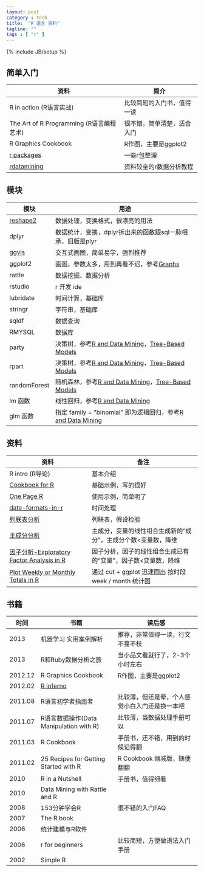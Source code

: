 ```yaml
---
layout: post
category : tech
title:  "R 语言 资料"
tagline: ""
tags : [ "r" ] 
---
```

{% include JB/setup %}


## 简单入门

| 资料 | 简介 |
| ---- | ---- |
| R in action (R语言实战) | 比较简短的入门书，值得一读
| The Art of R Programming (R语言编程艺术) | 很不错，简单清楚，适合入门
| R Graphics Cookbook | R作图，主要是ggplot2
| [r packages](http://bbs.pinggu.org/thread-2477637-1-1.html) | 一些r包整理
| [rdatamining](http://www.rdatamining.com/) | 资料较全的r数据分析教程

## 模块

| 模块 | 用途 |
| ---- | ---- |
| [reshape2](http://cran.r-project.org/web/packages/reshape2/reshape2.pdf) | 数据处理，变换格式，很漂亮的用法
| dplyr | 数据统计，变换，dplyr拆出来的函数跟sql一脉相承，旧版是plyr
| [ggvis](http://ggvis.rstudio.com/) | 交互式画图，简单易学，强烈推荐
| ggplot2 | 画图，参数太多，用到再看不迟，参考[Graphs](http://wiki.stdout.org/rcookbook/Graphs/)
| rattle | 数据挖掘、数据分析
| rstudio | r 开发 ide
| lubridate | 时间计算，基础库
| stringr | 字符串，基础库
| sqldf | 数据查询
| RMYSQL | 数据库
| party | 决策树，参考[R and Data Mining](http://cran.r-project.org/doc/contrib/Zhao_R_and_data_mining.pdf)，[Tree-Based Models](http://www.statmethods.net/advstats/cart.html)
| rpart | 决策树，参考[R and Data Mining](http://cran.r-project.org/doc/contrib/Zhao_R_and_data_mining.pdf)，[Tree-Based Models](http://www.statmethods.net/advstats/cart.html)
| randomForest | 随机森林，参考[R and Data Mining](http://cran.r-project.org/doc/contrib/Zhao_R_and_data_mining.pdf)，[Tree-Based Models](http://www.statmethods.net/advstats/cart.html)
| lm 函数 | 线性回归，参考[R and Data Mining](http://cran.r-project.org/doc/contrib/Zhao_R_and_data_mining.pdf)
| glm 函数 | 指定 family = "binomial" 即为逻辑回归，参考[R and Data Mining](http://cran.r-project.org/doc/contrib/Zhao_R_and_data_mining.pdf)


## 资料

| 资料 | 备注 |
| ---- | ---- |
| R intro (R导论) | 基本介绍
| [Cookbook for R](http://wiki.stdout.org/rcookbook/) | 基础示例，写的很好
| [One Page R](http://onepager.togaware.com/) | 使用示例，简单明了
| [date-formats-in-r](http://www.r-bloggers.com/date-formats-in-r/) | 时间处理
| [列联表分析](http://wenku.baidu.com/link?url=BExg2hfnu01XzoPVH8lrJSubWPxZkVcXnEgFsIiz3l5vVgfunO7dSOEwcGoMcn17lJ6wwUE3STi6mC2c0u_IgBtdPYNJSG5X5HsjUiSxRN7) | 列联表，假设检验
| [主成分分析](http://blog.sina.com.cn/s/blog_4da7b8a90101kmss.html) | 主成分，变量的线性组合生成新的“成分”，主成分个数<变量数，降维
| [因子分析-Exploratory Factor Analysis in R](https://www.psych.umn.edu/faculty/waller/classes/FA2010/FAinR/FAinR.pdf) | 因子分析，因子的线性组合生成已有的“变量”，因子数<变量数，降维
| [Plot Weekly or Monthly Totals in R](http://www.r-bloggers.com/plot-weekly-or-monthly-totals-in-r/) | 通过 cut + ggplot 迅速画出 按时段　week / month 统计图


## 书籍

| 时间 | 书籍 | 读后感 |
| ---- | ---- | ------ |
| 2013 | 机器学习 实用案例解析 | 推荐，非常值得一读，行文不蔓不枝
| 2013 | R和Ruby数据分析之旅 | 当小品文看就行了，2-3个小时左右
| 2012.12 | R Graphics Cookbook | R作图，主要是ggplot2
| 2012.02 | [R inferno](http://www.burns-stat.com/pages/Tutor/R_inferno.pdf) | 
| 2011.08 | R语言初学者指南者 | 比较薄，但还是晕，个人感觉小白入门还是换一本吧
| 2011.07 | R语言数据操作(Data Manipulation with R) | 比较薄，当数据处理手册可以
| 2011.03 | R Cookbook | 手册书，还不错，用到的时候记得翻
| 2011.02 | 25 Recipes for Getting Started with R | R Cookbook 缩减版，随便翻翻
| 2010 | R in a  Nutshell | 手册书，值得细看
| 2010 | Data Mining with Rattle and R | 
| 2008 | 153分钟学会R | 很不错的入门FAQ
| 2007 | The R book | 
| 2006 | 统计建模与R软件 | 
| 2006 | r for beginners | 比较简短，方便做语法入门手册
| 2002 | Simple R | 
